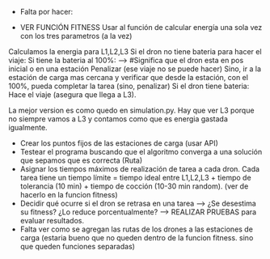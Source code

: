 - Falta por hacer:

- VER FUNCIÓN FITNESS
  Usar al función de calcular energía una sola vez con los tres parametros (a la vez)
  
Calculamos la energia para L1,L2,L3
    Si el dron no tiene bateria para hacer el viaje:
      Si tiene la bateria al 100%: --> #Significa que el dron esta en pos inicial o en una estación
        Penalizar (ese viaje no se puede hacer)
      Sino, ir a la estación de carga mas cercana y verificar que desde la estación, con el 100%, pueda completar la tarea (sino, penalizar)
    Si el dron tiene bateria:
      Hace el viaje (asegura que llega a L3).   

  La mejor version es como quedo en simulation.py. Hay que ver L3 porque no siempre vamos a L3 y contamos como que es energia gastada igualmente.



  


  - Crear los puntos fijos de las estaciones de carga (usar API)
  - Testear el programa buscando que el algoritmo converga a una solución que sepamos que es correcta (Ruta)
  - Asignar los tiempos máximos de realización de tarea a cada dron. Cada tarea tiene un tiempo límite = tiempo ideal entre L1,L2,L3 + tiempo de tolerancia (10 min) + tiempo de cocción (10-30 min random). (ver de hacerlo en la funcion fitness)
  - Decidir qué ocurre si el dron se retrasa en una tarea --> ¿Se desestima su fitness? ¿Lo reduce porcentualmente? --> REALIZAR PRUEBAS para evaluar resultados.
  - Falta ver como se agregan las rutas de los drones a las estaciones de carga (estaria bueno que no queden dentro de la funcion fitness. sino que queden funciones separadas)

